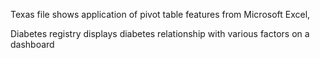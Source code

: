  Texas file shows application of pivot table features from Microsoft Excel,
 
 Diabetes registry displays diabetes relationship with various factors on a dashboard
